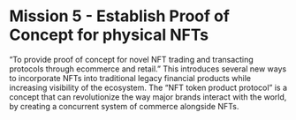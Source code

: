 # Mission 5 - Establish Proof of Concept for physical NFTs

“To provide proof of concept for novel NFT trading and transacting protocols through ecommerce and retail.” This introduces several new ways to incorporate NFTs into traditional legacy financial products while increasing visibility of the ecosystem. The “NFT token product protocol” is a concept that can revolutionize the way major brands interact with the world, by creating a concurrent system of commerce alongside NFTs.

